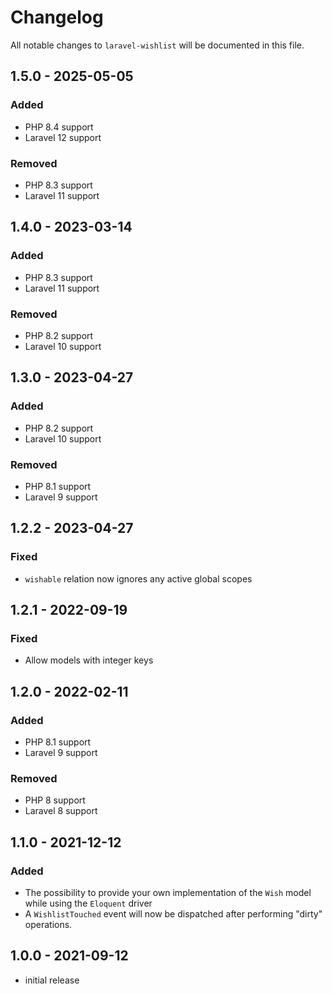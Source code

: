 # Changelog

All notable changes to `laravel-wishlist` will be documented in this file.

## 1.5.0 - 2025-05-05

### Added

- PHP 8.4 support
- Laravel 12 support

### Removed

- PHP 8.3 support
- Laravel 11 support

## 1.4.0 - 2023-03-14

### Added

- PHP 8.3 support
- Laravel 11 support

### Removed

- PHP 8.2 support
- Laravel 10 support

## 1.3.0 - 2023-04-27

### Added

- PHP 8.2 support
- Laravel 10 support

### Removed

- PHP 8.1 support
- Laravel 9 support

## 1.2.2 - 2023-04-27

### Fixed

- `wishable` relation now ignores any active global scopes

## 1.2.1 - 2022-09-19

### Fixed

- Allow models with integer keys

## 1.2.0 - 2022-02-11

### Added

- PHP 8.1 support
- Laravel 9 support

### Removed

- PHP 8 support
- Laravel 8 support

## 1.1.0 - 2021-12-12

### Added

- The possibility to provide your own implementation of the `Wish` model while using the `Eloquent` driver
- A `WishlistTouched` event will now be dispatched after performing "dirty" operations.

## 1.0.0 - 2021-09-12

- initial release
